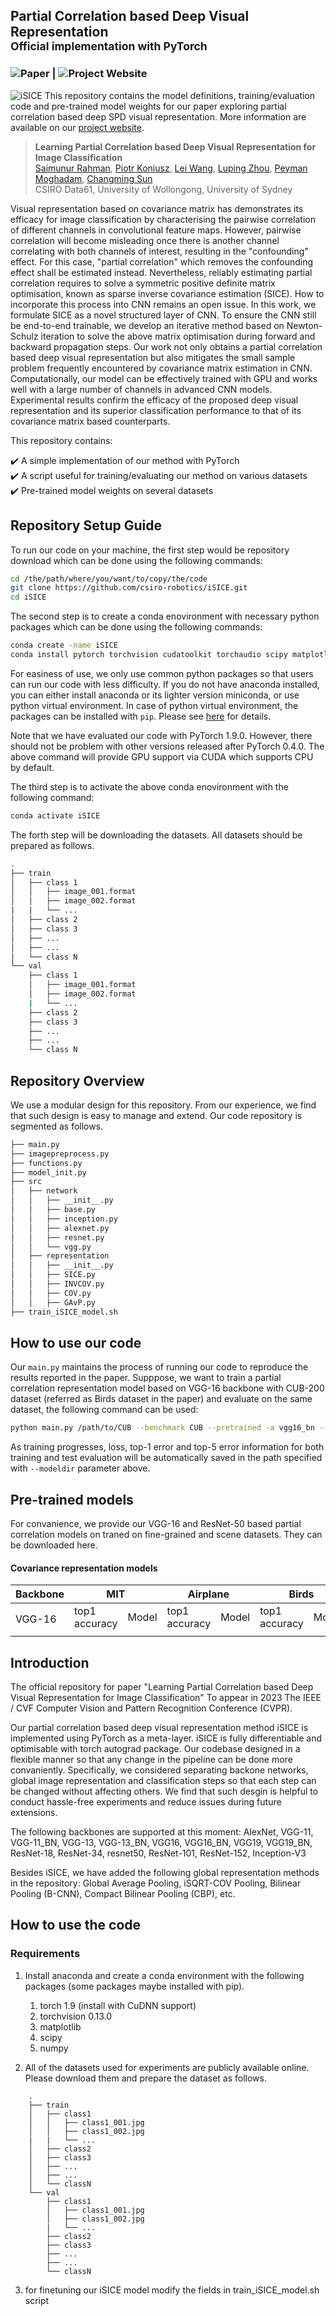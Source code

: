 ## Partial Correlation based Deep Visual Representation<br><sub>Official implementation with PyTorch</sub>

### ![Paper](#) | ![Project Website](#) 
![iSICE](isice.png)
This repository contains the model definitions, training/evaluation code and pre-trained model weights for our paper exploring partial correlation based deep SPD visual representation. More information are available on our [project website](#).

> <b>Learning Partial Correlation based Deep Visual Representation for Image Classification</b> <br>
> [Saimunur Rahman](#), [Piotr Koniusz](http://users.cecs.anu.edu.au/~koniusz), [Lei Wang](https://sites.google.com/view/lei-hs-wang), [Luping Zhou](https://www.sydney.edu.au/engineering/about/our-people/academic-staff/luping-zhou.html), [Peyman Moghadam](https://people.csiro.au/m/p/peyman-moghadam), [Changming Sun](https://vision-cdc.csiro.au/changming.sun)<br>
> CSIRO Data61, University of Wollongong, University of Sydney

Visual representation based on covariance matrix has demonstrates its efficacy for image classification by characterising the pairwise correlation of different channels in convolutional feature maps. However, pairwise correlation will become misleading once there is another channel correlating with both channels of interest, resulting in the "confounding" effect. For this case, "partial correlation" which removes the confounding effect shall be estimated instead. Nevertheless, reliably estimating partial correlation requires to solve a symmetric positive definite matrix optimisation, known as sparse inverse covariance estimation (SICE). How to incorporate this process into CNN remains an open issue. In this work, we formulate SICE as a novel structured layer of CNN. To ensure the CNN still be end-to-end trainable, we develop an iterative method based on Newton-Schulz iteration to solve the above matrix optimisation during forward and backward propagation steps. Our work not only obtains a partial correlation based deep visual representation but also mitigates the small sample problem frequently encountered by covariance matrix estimation in CNN. Computationally, our model can be effectively trained with GPU and works well with a large number of channels in advanced CNN models. Experimental results confirm the efficacy of the proposed deep visual representation and its superior classification performance to that of its covariance matrix based counterparts.

This repository contains:

:heavy_check_mark: A simple implementation of our method with PyTorch<br>
:heavy_check_mark: A script useful for training/evaluating our method on various datasets<br>
:heavy_check_mark: Pre-trained model weights on several datasets

## Repository Setup Guide
To run our code on your machine, the first step would be repository download which can be done using the following commands:
```bash
cd /the/path/where/you/want/to/copy/the/code
git clone https://github.com/csiro-robotics/iSICE.git
cd iSICE
```
The second step is to create a conda enovironment with necessary python packages which can be done using the following commands:

```bash
conda create -name iSICE
conda install pytorch torchvision cudatoolkit torchaudio scipy matplotlib -c pytorch
```

For easiness of use, we only use common python packages so that users can run our code with less difficulty. If you do not have anaconda installed, you can either install anaconda or its lighter version miniconda, or use python virtual environment. In case of python virtual environment, the packages can be installed with `pip`. Please see [here](https://pip.pypa.io/en/stable/cli/pip_install) for details.

Note that we have evaluated our code with PyTorch 1.9.0. However, there should not be problem with other versions released after PyTorch 0.4.0. The above command will provide GPU support via CUDA which supports CPU by default.

The third step is to activate the above conda enovironment with the following command:

```bash
conda activate iSICE
```

The forth step will be downloading the datasets. All datasets should be prepared as follows.

```bash
.
├── train
│   ├── class 1
│   │   ├── image_001.format
│   │   ├── image_002.format
|   |   └── ...
│   ├── class 2
│   ├── class 3
│   ├── ...
│   ├── ...
│   └── class N
└── val
    ├── class 1
    │   ├── image_001.format
    │   ├── image_002.format
    |   └── ...
    ├── class 2
    ├── class 3
    ├── ...
    ├── ...
    └── class N
```

## Repository Overview
We use a modular design for this repository. From our experience, we find that such design is easy to manage and extend. Our code repository is segmented as follows.

```bash
├── main.py
├── imagepreprocess.py
├── functions.py
├── model_init.py
├── src
│   ├── network
│   │   ├── __init__.py
│   │   ├── base.py
│   │   ├── inception.py
│   │   ├── alexnet.py
│   │   ├── resnet.py
│   │   └── vgg.py
│   ├── representation
│   │   ├── __init__.py
│   │   ├── SICE.py
│   │   ├── INVCOV.py
│   │   ├── COV.py
│   │   ├── GAvP.py
├── train_iSICE_model.sh
```

## How to use our code
Our `main.py` maintains the process of running our code to reproduce the results reported in the paper. Supppose, we want to train a partial correlation representation model based on VGG-16 backbone with CUB-200 dataset (referred as Birds dataset in the paper) and evaluate on the same dataset, the following command can be used:

```bash
python main.py /path/to/CUB --benchmark CUB --pretrained -a vgg16_bn --epochs 100 --lr 1.2e-4 --lr-method step --lr-params 15\ 30 -j 10 -b 65 --num-classes 200 --representation SICE --freezed-layer 0 --classifier-factor 5 --modeldir /path/to/save/the/model/and/meta/information
```

As training progresses, loss, top-1 error and top-5 error information for both training and test evaluation will be automatically saved in the path specified with `--modeldir` parameter above.

## Pre-trained models
For convanience, we provide our VGG-16 and ResNet-50 based partial correlation models on traned on fine-grained and scene datasets. They can be downloaded here.

#### Covariance representation models
<table>
<thead>
  <tr>
    <th>Backbone</th>
    <th colspan="2">MIT</th>
    <th colspan="2">Airplane</th>
    <th colspan="2">Birds</th>
    <th colspan="2">Cars</th>
  </tr>
</thead>
<tbody>
  <tr>
    <td rowspan="2">VGG-16</td>
    <td>top1 accuracy</td>
    <td>Model</td>
    <td>top1 accuracy</td>
    <td>Model</td>
    <td>top1 accuracy</td>
    <td>Model</td>
    <td>top1 accuracy</td>
    <td>Model</td>
  </tr>
  <tr>
    <td></td>
    <td></td>
    <td></td>
  </tr>
</tbody>
</table>










## Introduction
The official repository for paper "Learning Partial Correlation based Deep Visual Representation for Image Classification" To appear in 2023 The IEEE / CVF Computer Vision and Pattern Recognition Conference (CVPR).



Our partial correlation based deep visual representation method iSICE is implemented using PyTorch as a meta-layer. iSICE is fully differentiable and optimisable with torch autograd package. Our codebase designed in a flexible manner so that any change in the pipeline can be done more convaniently. Specifically, we considered separating backone networks, global image representation and classification steps so that each step can be changed without affecting others. We find that such desgin is helpful to conduct hassle-free experiments and reduce issues during future extensions.

The following backbones are supported at this moment: AlexNet, VGG-11, VGG-11_BN, VGG-13, VGG-13_BN, VGG16, VGG16_BN, VGG19, VGG19_BN, ResNet-18, ResNet-34, resnet50, ResNet-101, ResNet-152, Inception-V3

Besides iSICE, we have added the following global representation methods in the repository: Global Average Pooling, iSQRT-COV Pooling, Bilinear Pooling (B-CNN), Compact Bilinear Pooling (CBP), etc.

## How to use the code

### Requirements
1. Install anaconda and create a conda environment with the following packages (some packages maybe installed with pip).
    1. torch 1.9 (install with CuDNN support)
    2. torchvision 0.13.0
    3. matplotlib
    4. scipy
    5. numpy

2. All of the datasets used for experiments are publicly available online. Please download them and prepare the dataset as follows.
```
    .
    ├── train
    │   ├── class1
    │   │   ├── class1_001.jpg
    │   │   ├── class1_002.jpg
    |   |   └── ...
    │   ├── class2
    │   ├── class3
    │   ├── ...
    │   ├── ...
    │   └── classN
    └── val
        ├── class1
        │   ├── class1_001.jpg
        │   ├── class1_002.jpg
        |   └── ...
        ├── class2
        ├── class3
        ├── ...
        ├── ...
        └── classN
```

3. for finetuning our iSICE model modify the fields in train_iSICE_model.sh script

